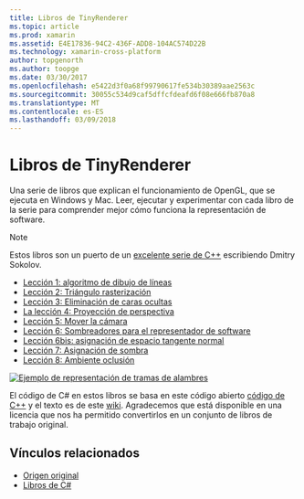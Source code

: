 ```yaml
---
title: Libros de TinyRenderer
ms.topic: article
ms.prod: xamarin
ms.assetid: E4E17836-94C2-436F-ADD8-104AC574D22B
ms.technology: xamarin-cross-platform
author: topgenorth
ms.author: toopge
ms.date: 03/30/2017
ms.openlocfilehash: e5422d3f0a68f99790617fe534b30389aae2563c
ms.sourcegitcommit: 30055c534d9caf5dffcfdeafd6f08e666fb870a8
ms.translationtype: MT
ms.contentlocale: es-ES
ms.lasthandoff: 03/09/2018
---
```

# <a name="tinyrenderer-workbooks"></a>Libros de TinyRenderer

Una serie de libros que explican el funcionamiento de OpenGL, que se ejecuta en Windows y Mac. Leer, ejecutar y experimentar con cada libro de la serie para comprender mejor cómo funciona la representación de software.

> [!NOTE]
> Estos libros son un puerto de un [excelente serie de C++](https://github.com/ssloy/tinyrenderer/wiki) escribiendo Dmitry Sokolov.

-    [Lección 1: algoritmo de dibujo de líneas](https://developer.xamarin.com/workbooks/graphics/tiny-renderer/lesson1.workbook)
-    [Lección 2: Triángulo rasterización](https://developer.xamarin.com/workbooks/graphics/tiny-renderer/lesson2.workbook)
-    [Lección 3: Eliminación de caras ocultas](https://developer.xamarin.com/workbooks/graphics/tiny-renderer/lesson3.workbook)
-    [La lección 4: Proyección de perspectiva](https://developer.xamarin.com/workbooks/graphics/tiny-renderer/lesson4.workbook)
-    [Lección 5: Mover la cámara](https://developer.xamarin.com/workbooks/graphics/tiny-renderer/lesson5.workbook)
-    [Lección 6: Sombreadores para el representador de software](https://developer.xamarin.com/workbooks/graphics/tiny-renderer/lesson6.workbook)
-    [Lección 6bis: asignación de espacio tangente normal](https://developer.xamarin.com/workbooks/graphics/tiny-renderer/lesson6bis.workbook)
-    [Lección 7: Asignación de sombra](https://developer.xamarin.com/workbooks/graphics/tiny-renderer/lesson7.workbook)
-    [Lección 8: Ambiente oclusión](https://developer.xamarin.com/workbooks/graphics/tiny-renderer/lesson8.workbook)

[![](tinyrenderer-images/tinyrenderer-sml.png "Ejemplo de representación de tramas de alambres")](tinyrenderer-images/tinyrenderer.png#lightbox)

El código de C# en estos libros se basa en este código abierto [código de C++](https://github.com/ssloy/tinyrenderer) y el texto es de este [wiki](https://github.com/ssloy/tinyrenderer/wiki/). Agradecemos que está disponible en una licencia que nos ha permitido convertirlos en un conjunto de libros de trabajo original.


## <a name="related-links"></a>Vínculos relacionados

- [Origen original](https://github.com/ssloy/tinyrenderer/blob/master/README.md)
- [Libros de C#](https://github.com/xamarin/Workbooks/tree/master/graphics/tiny-renderer)
